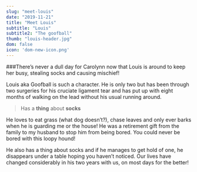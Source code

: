 ```yaml
---
slug: "meet-louis"
date: "2019-11-21"
title: "Meet Louis"
subtitle: "Louis"
subtitle2: "The goofball"
thumb: "louis-header.jpg"
dom: false
icon: 'dom-new-icon.png'
---
```


###There’s never a dull day for Carolynn now that Louis is around to keep her busy, stealing socks and causing mischief!  

Louis aka Goofball is such a character. He is only two but has been through two surgeries for his cruciate ligament tear and has put up with eight months of walking on the lead without his usual running around. 

> Has a **thing** about **socks**

He loves to eat grass (what dog doesn’t?), chase leaves and only ever barks when he is guarding me or the house! He was a retirement gift from the family to my husband to stop him from being bored. You could never be bored with this loopy hound! 

He also has a thing about socks and if he manages to get hold of one, he disappears under a table hoping you haven’t noticed. Our lives have changed considerably in his two years with us, on most days for the better! 